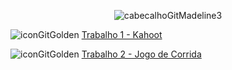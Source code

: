 <div align="center">
  
![cabecalhoGitMadeline3](https://github.com/user-attachments/assets/0c97b6d5-4e63-4d5e-97e6-ed90f92d6524)

</div>

![iconGitGolden](https://github.com/user-attachments/assets/d565c073-5f73-44e3-8668-5ea7e1971764) [Trabalho 1 - Kahoot](https://kahoot.it/)

![iconGitGolden](https://github.com/user-attachments/assets/d565c073-5f73-44e3-8668-5ea7e1971764) [Trabalho 2 - Jogo de Corrida](https://github.com/user-attachments/files/16996582/Trabalho.2.-.Jogo.de.Corrida.pdf)



